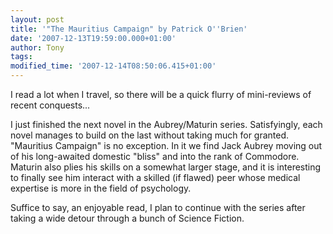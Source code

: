```yaml
---
layout: post
title: '"The Mauritius Campaign" by Patrick O''Brien'
date: '2007-12-13T19:59:00.000+01:00'
author: Tony
tags:
modified_time: '2007-12-14T08:50:06.415+01:00'
---
```


I read a lot when I travel, so there will be a quick flurry of mini-reviews of
recent conquests...

I just finished the next novel in the Aubrey/Maturin series. Satisfyingly, each
novel manages to build on the last without taking much for granted. "Mauritius
Campaign" is no exception. In it we find Jack Aubrey moving out of his
long-awaited domestic "bliss" and into the rank of Commodore. Maturin also
plies his skills on a somewhat larger stage, and it is interesting to finally
see him interact with a skilled (if flawed) peer whose medical expertise is more
in the field of psychology.

Suffice to say, an enjoyable read, I plan to continue with the series after
taking a wide detour through a bunch of Science Fiction.